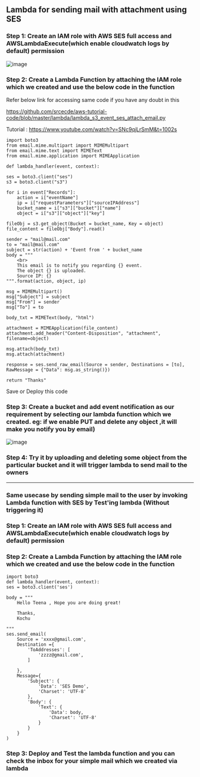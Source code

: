 ## Lambda for sending mail with attachment using SES 

### Step 1: Create an IAM role with AWS SES full access and AWSLambdaExecute(which enable cloudwatch logs by default) permission

![image](https://user-images.githubusercontent.com/54981984/96745972-51285100-13e4-11eb-87a2-0368b09f5015.png)

### Step 2: Create a Lambda Function by attaching the IAM role which we created and use the below code in the function
     
  Refer below link for accessing same code if you have any doubt in this 
      
  https://github.com/srcecde/aws-tutorial-code/blob/master/lambda/lambda_s3_event_ses_attach_email.py
  
  Tutorial : https://www.youtube.com/watch?v=SNc9qjLrSmM&t=1002s
      
    import boto3
    from email.mime.multipart import MIMEMultipart
    from email.mime.text import MIMEText
    from email.mime.application import MIMEApplication

    def lambda_handler(event, context):
    
    ses = boto3.client("ses")
    s3 = boto3.client("s3")

    for i in event["Records"]:
        action = i["eventName"]
        ip = i["requestParameters"]["sourceIPAddress"]
        bucket_name = i["s3"]["bucket"]["name"]
        object = i["s3"]["object"]["key"]

    fileObj = s3.get_object(Bucket = bucket_name, Key = object)
    file_content = fileObj["Body"].read()

    sender = "mail@mail.com"
    to = "mail@mail.com"
    subject = str(action) + 'Event from ' + bucket_name
    body = """
        <br>
        This email is to notify you regarding {} event.
        The object {} is uploaded.
        Source IP: {}
    """.format(action, object, ip)

    msg = MIMEMultipart()
    msg["Subject"] = subject
    msg["From"] = sender
    msg["To"] = to

    body_txt = MIMEText(body, "html")

    attachment = MIMEApplication(file_content)
    attachment.add_header("Content-Disposition", "attachment", filename=object)

    msg.attach(body_txt)
    msg.attach(attachment)

    response = ses.send_raw_email(Source = sender, Destinations = [to], RawMessage = {"Data": msg.as_string()})
    
    return "Thanks"
    
  Save or Deploy this code 
    
 ### Step 3: Create a bucket and add event notification as our requirement by selecting our lambda function which we created. eg: if we enable PUT and delete any object ,it will make you notify you by email)
 
 ![image](https://user-images.githubusercontent.com/54981984/96747909-80d85880-13e6-11eb-9d2b-c266302c7bc4.png)
 
 ### Step 4: Try it by uploading and deleting some object from the particular bucket and it will trigger lambda to send mail to the owners
 
 -------------------------------------------------------------------------------------------------------------------------------------------------------------
 
 ### Same usecase by sending simple mail to the user by invoking Lambda function with SES by Test'ing lambda (Without triggering it)
 
 ### Step 1: Create an IAM role with AWS SES full access and AWSLambdaExecute(which enable cloudwatch logs by default) permission
 
 ### Step 2: Create a Lambda Function by attaching the IAM role which we created and use the below code in the function
 
    import boto3
    def lambda_handler(event, context):
    ses = boto3.client('ses')

    body = """
        Hello Teena , Hope you are doing great!
 
        Thanks,
        Kochu
     
    """
    ses.send_email(
        Source = 'xxxx@gmail.com',
        Destination ={
            'ToAddresses': [
                'zzzz@gmail.com',
            ]
        
        },
        Message={ 
            'Subject': {
                'Data': 'SES Demo',
                'Charset': 'UTF-8'
            },
            'Body': {
                'Text': {
                    'Data': body,
                    'Charset': 'UTF-8'
                }
            }
        }
    )
    
   ### Step 3: Deploy and Test the lambda function and you can check the inbox for your simple mail which we created via lambda
    
